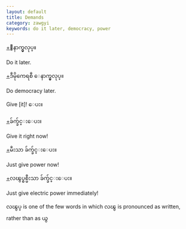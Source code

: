 ```yaml
---
layout: default
title: Demands
category: zawgyi
keywords: do it later, democracy, power
---
```


<p class="hide-trigger"><a href='#'>+</a><span class='zawgyi'>ေနာက္မွလုပ္။</span></p>
<p class='hide-this'>Do it later.</p>

<p class="hide-trigger"><a href='#'>+</a><span class='zawgyi'>ဒီမိုကေရစီ ေနာက္မွလုပ္။</span></p>
<p class='hide-this'>Do democracy later.</p>

<p>Give [it]! <span class='zawgyi'>ေပး။</span></p>
<p class="hide-trigger"><a href='#'>+</a><span class='zawgyi'>ခ်က္ခ်င္းေပး။</span></p>
<p class='hide-this'>Give it right now!</p>

<p class="hide-trigger"><a href='#'>+</a><span class='zawgyi'>မီးသာ ခ်က္ခ်င္းေပး။</span></p>
<p class='hide-this'>Just give power now!</p>

<p class="hide-trigger"><a href='#'>+</a><span class='zawgyi'>လၽွပ္စစ္မီးသာ ခ်က္ခ်င္းေပး။</span></p>
<p class='hide-this'>Just give electric power immediately!</p>

<p><span class='zawgyi'>လၽွပ္</span> is one of the few words in which <span class='zawgyi'>လၽွ</span> is pronounced as written, rather than as <span class='zawgyi'>ယွ</span></p>

